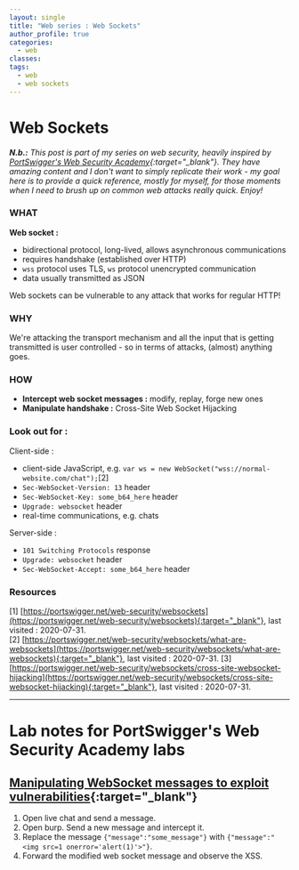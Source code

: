 ```yaml
---
layout: single
title: "Web series : Web Sockets"
author_profile: true
categories:
  - web
classes:
tags:
  - web
  - web sockets
---
```



# Web Sockets

***N.b.:*** *This post is part of my series on web security, heavily inspired by [PortSwigger's Web Security Academy](https://portswigger.net/web-security){:target="_blank"}. They have amazing content and I don't want to simply replicate their work - my goal here is to provide a quick reference, mostly for myself, for those moments when I need to brush up on common web attacks really quick. Enjoy!*

### WHAT
__Web socket :__
* bidirectional protocol, long-lived, allows asynchronous communications
* requires handshake (established over HTTP)
* `wss` protocol uses TLS, `ws` protocol unencrypted communication
* data usually transmitted as JSON

Web sockets can be vulnerable to any attack that works for regular HTTP!

### WHY
We're attacking the transport mechanism and all the input that is getting transmitted is user controlled - so in terms of attacks, (almost) anything goes.


### HOW
* __Intercept web socket messages :__ modify, replay, forge new ones
* __Manipulate handshake :__ Cross-Site Web Socket Hijacking


### Look out for :
Client-side :
* client-side JavaScript, e.g. `var ws = new WebSocket("wss://normal-website.com/chat");`[2]
* `Sec-WebSocket-Version: 13` header
* `Sec-WebSocket-Key: some_b64_here` header
* `Upgrade: websocket` header
* real-time communications, e.g. chats

Server-side :
* `101 Switching Protocols` response
* `Upgrade: websocket` header
* `Sec-WebSocket-Accept: some_b64_here` header


### Resources
[1] [https://portswigger.net/web-security/websockets](https://portswigger.net/web-security/websockets){:target="_blank"}, last visited : 2020-07-31.  
[2] [https://portswigger.net/web-security/websockets/what-are-websockets](https://portswigger.net/web-security/websockets/what-are-websockets){:target="_blank"}, last visited : 2020-07-31.
[3] [https://portswigger.net/web-security/websockets/cross-site-websocket-hijacking](https://portswigger.net/web-security/websockets/cross-site-websocket-hijacking){:target="_blank"}, last visited : 2020-07-31.

-------

# Lab notes for PortSwigger's Web Security Academy labs
## [Manipulating WebSocket messages to exploit vulnerabilities](https://portswigger.net/web-security/websockets/lab-manipulating-messages-to-exploit-vulnerabilities){:target="_blank"}
1. Open live chat and send a message.
2. Open burp. Send a new message and intercept it.
3. Replace the message `{"message":"some_message"}` with `{"message":"<img src=1 onerror='alert(1)'>"}`.
4. Forward the modified web socket message and observe the XSS.
